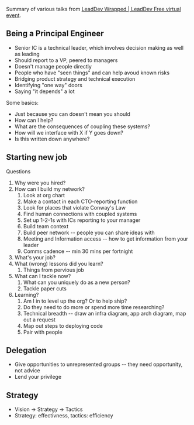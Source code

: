 Summary of various talks from [LeadDev Wrapped | LeadDev Free virtual event](https://leaddev.com/leaddev-wrapped).

## Being a Principal Engineer

- Senior IC is a technical leader, which involves decision making as well as leading
- Should report to a VP, peered to managers
- Doesn't manage people directly
- People who have "seen things" and can help avoud known risks
- Bridging product strategy and technical execution
- Identifying "one way" doors
- Saying "it depends" a lot

Some basics:

- Just because you can doesn't mean you should
- How can I help?
- What are the consequences of coupling these systems?
- How will we interface with X if Y goes down?
- Is this written down anywhere?

## Starting new job

Questions

1. Why were you hired?
2. How can I build my network?
	1. Look at org chart
	2. Make a contact in each CTO-reporting function
	3. Look for places that violate Conway's Law
	4. Find human connections with coupled systems
	5. Set up 1-2-1s with ICs reporting to your manager
	6. Build team context
	7. Build peer network -- people you can share ideas with
	8. Meeting and Information access -- how to get information from your leader
	9. Comms cadence -- min 30 mins per fortnight
3. What's your job?
4. What (wrong) lessons did you learn?
	1. Things from pervious job
5. What can I tackle now?
	1. What can you uniquely do as a new person?
	2. Tackle paper cuts
6. Learning?
	1. Am I in to level up the org? Or to help ship?
	2. Do they need to do more or spend more time researching?
	3. Technical breadth -- draw an infra diagram, app arch diagram, map out a request
	4. Map out steps to deploying code
	5. Pair with people

## Delegation

- Give opportunities to unrepresented groups -- they need opportunity, not advice
- Lend your privilege

## Strategy

- Vision -> Strategy -> Tactics
- Strategy: effectivness, tactics: efficiency
